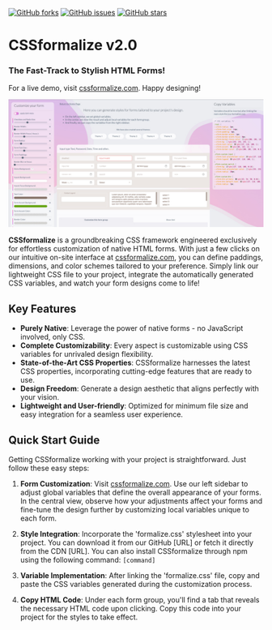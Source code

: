 [![GitHub forks](https://img.shields.io/github/forks/pelinoleg/CSSformalize.svg)](https://github.com/pelinoleg/CSSformalize/network)
[![GitHub issues](https://img.shields.io/github/issues/pelinoleg/CSSformalize.svg)](https://github.com/pelinoleg/CSSformalize/issues)
[![GitHub stars](https://img.shields.io/github/stars/pelinoleg/CSSformalize.svg)](https://github.com/pelinoleg/CSSformalize/stargazers)


# CSSformalize v2.0
### The Fast-Track to Stylish HTML Forms!

For a live demo, visit [cssformalize.com](http://cssformalize.com). Happy designing!


![Dark and Light mode example for custom css forms](https://github.com/pelinoleg/CSSformalize/blob/master/screen.jpg)



**CSSformalize** is a groundbreaking CSS framework engineered exclusively for effortless customization of native HTML forms. With just a few clicks on our intuitive on-site interface at [cssformalize.com](http://cssformalize.com), you can define paddings, dimensions, and color schemes tailored to your preference. Simply link our lightweight CSS file to your project, integrate the automatically generated CSS variables, and watch your form designs come to life!

## Key Features
- **Purely Native**: Leverage the power of native forms - no JavaScript involved, only CSS.
- **Complete Customizability**: Every aspect is customizable using CSS variables for unrivaled design flexibility.
- **State-of-the-Art CSS Properties**: CSSformalize harnesses the latest CSS properties, incorporating cutting-edge features that are ready to use.
- **Design Freedom**: Generate a design aesthetic that aligns perfectly with your vision.
- **Lightweight and User-friendly**: Optimized for minimum file size and easy integration for a seamless user experience.

## Quick Start Guide
Getting CSSformalize working with your project is straightforward. Just follow these easy steps:

1. **Form Customization**: Visit [cssformalize.com](http://cssformalize.com). Use our left sidebar to adjust global variables that define the overall appearance of your forms. In the central view, observe how your adjustments affect your forms and fine-tune the design further by customizing local variables unique to each form.

2. **Style Integration**: Incorporate the 'formalize.css' stylesheet into your project. You can download it from our GitHub [URL] or fetch it directly from the CDN [URL].
   You can also install CSSformalize through npm using the following command: `[command]`

3. **Variable Implementation**: After linking the 'formalize.css' file, copy and paste the CSS variables generated during the customization process.

4. **Copy HTML Code**: Under each form group, you'll find a tab that reveals the necessary HTML code upon clicking. Copy this code into your project for the styles to take effect.


